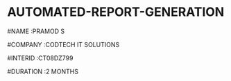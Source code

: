 # AUTOMATED-REPORT-GENERATION





#NAME :PRAMOD S

#COMPANY :CODTECH IT SOLUTIONS

#INTERID :CT08DZ799

#DURATION :2 MONTHS
